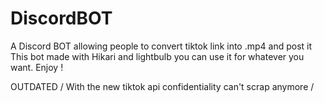 # DiscordBOT
A Discord BOT allowing people to convert tiktok link into .mp4 and post it
This bot made with Hikari and lightbulb 
you can use it for whatever you want.
Enjoy !

OUTDATED / With the new tiktok api confidentiality can't scrap anymore /
